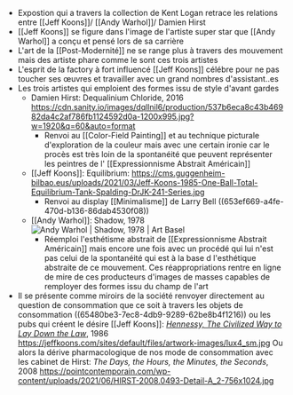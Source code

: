 - Expostion qui a travers la collection de Kent Logan retrace les relations entre [[Jeff Koons]]/ [[Andy Warhol]]/ Damien Hirst
- [[Jeff Koons]] se figure dans l'image de l'artiste super star que [[Andy Warhol]] a conçu et pensé lors de sa carrière
- L'art de la [[Post-Modernité]] ne se range plus à travers des mouvement mais des artiste phare comme le sont ces trois artistes
- L'esprit de la factory à fort influencé [[Jeff Koons]] célébre pour ne pas toucher ses œuvres et travailler avec un grand nombres d'assistant..es
- Les trois artistes qui emploient des formes issu de style d'avant gardes
	- Damien Hirst: Dequalinium Chloride, 2016 https://cdn.sanity.io/images/dqllnil6/production/537b6eca8c43b46982da4c2af786fb1124592d0a-1200x995.jpg?w=1920&q=60&auto=format
		- Renvoi au [[Color-Field Painting]] et au technique picturale d'exploration de la couleur mais avec une certain ironie car le procès est très loin de la spontanéité que peuvent représenter les peintres de l' [[Expressionnisme Abstrait Américain]]
	- [[Jeff Koons]]: Equilibrium: https://cms.guggenheim-bilbao.eus/uploads/2021/03/Jeff-Koons-1985-One-Ball-Total-Equilibrium-Tank-Spalding-DrJK-241-Series.jpg
		- Renvoi au display [[Minimalisme]] de Larry Bell ((653ef669-a4fe-470d-b136-86dab4530f08))
	- [[Andy Warhol]]: Shadow, 1978 ![Andy Warhol | Shadow, 1978 | Art Basel](https://d2u3kfwd92fzu7.cloudfront.net/gallery/photo/1436260153334/WAR_268_12.jpeg)
		- Réemploi l'esthétisme abstrait de [[Expressionnisme Abstrait Américain]] mais encore une fois avec un procédé qui lui n'est pas celui de la spontanéité qui est à la base d l'esthétique abstraite de ce mouvement. Ces réappropriations rentre en ligne de mire de ces producteurs d'images de masses capables de remployer des formes issu du champ de l'art
- Il se présente comme miroirs de la société renvoyer directement  au question de consommation que ce soit à travers les objets de consommation ((65480be3-7ec8-4db9-9289-62be8b4f1216)) ou les pubs qui créent le désire [[Jeff Koons]]: [*Hennessy, The Civilized Way to Lay Down the Law*](https://jeffkoons.com/artwork/luxury-degradation/hennessy-the-civilized-way-lay-down-the-law), 1986 https://jeffkoons.com/sites/default/files/artwork-images/lux4_sm.jpg Ou alors la dérive pharmacologique de nos mode de consommation avec les cabinet de Hirst: *The Days, the Hours, the Minutes, the Seconds*, 2008 https://pointcontemporain.com/wp-content/uploads/2021/06/HIRST-2008.0493-Detail-A_2-756x1024.jpg